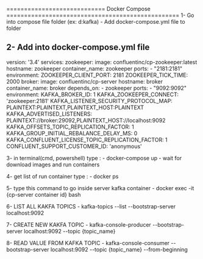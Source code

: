 ============================ Docker Compose =================================================
1- Go into compose file folder (ex: d:kafka)
	- Add docker-compose.yml file to folder

2- Add into docker-compose.yml file
---
version: '3.4'
services:
  zookeeper:
    image: confluentinc/cp-zookeeper:latest
    hostname: zookeeper
    container_name: zookeeper
    ports:
      - "2181:2181"
    environment:
      ZOOKEEPER_CLIENT_PORT: 2181
      ZOOKEEPER_TICK_TIME: 2000
  broker:
    image: confluentinc/cp-server
    hostname: broker
    container_name: broker
    depends_on:
      - zookeeper
    ports:
      - "9092:9092"
    environment:
      KAFKA_BROKER_ID: 1
      KAFKA_ZOOKEEPER_CONNECT: 'zookeeper:2181'
      KAFKA_LISTENER_SECURITY_PROTOCOL_MAP: PLAINTEXT:PLAINTEXT,PLAINTEXT_HOST:PLAINTEXT
      KAFKA_ADVERTISED_LISTENERS: PLAINTEXT://broker:29092,PLAINTEXT_HOST://localhost:9092
      KAFKA_OFFSETS_TOPIC_REPLICATION_FACTOR: 1
      KAFKA_GROUP_INITIAL_REBALANCE_DELAY_MS: 0
      KAFKA_CONFLUENT_LICENSE_TOPIC_REPLICATION_FACTOR: 1
      CONFLUENT_SUPPORT_CUSTOMER_ID: 'anonymous'

3- in terminal(cmd, powershell) type :
	- docker-compose up
	- wait for download images and run containers

4- get list of run container type :
	- docker ps 

5- type this command to go inside server kafka container
	- docker exec -it {cp-server container id} bash 

6- LIST ALL KAKFA TOPICS
	- kafka-topics --list --bootstrap-server localhost:9092

7-  CREATE NEW KAKFA TOPIC
 	- kafka-console-producer --bootstrap-server  localhost:9092 --topic {topic_name}

8-  READ VALUE FROM KAFKA TOPIC
	- kafka-console-consumer --bootstrap-server localhost:9092 --topic {topic_name} --from-beginning

